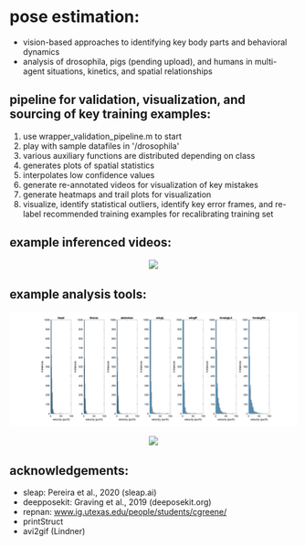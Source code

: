 # pose estimation:
- vision-based approaches to identifying key body parts and behavioral dynamics
- analysis of drosophila, pigs (pending upload), and humans in multi-agent situations, kinetics, and spatial relationships

## pipeline for validation, visualization, and sourcing of key training examples:
1. use wrapper_validation_pipeline.m to start
2. play with sample datafiles in '/drosophila'
3. various auxiliary functions are distributed depending on class
4. generates plots of spatial statistics
5. interpolates low confidence values
6. generate re-annotated videos for visualization of key mistakes
7. generate heatmaps and trail plots for visualization
8. visualize, identify statistical outliers, identify key error frames, and re-label recommended training examples for recalibrating training set

## example inferenced videos:
<p align="center">
<img src="example_movies_processed/PairS1_20190128_113421.120s_ann_samplecrop2.gif">
</p>

## example analysis tools:
<p align="center">
<img src="example_figures/fig5.png">
</p>

<p align="center">
<img src="example_figures/hm_1-1.gif">
</p>

## acknowledgements:
- sleap: Pereira et al., 2020 (sleap.ai)
- deepposekit: Graving et al., 2019 (deeposekit.org)
- repnan: www.ig.utexas.edu/people/students/cgreene/
- printStruct
- avi2gif (Lindner)
